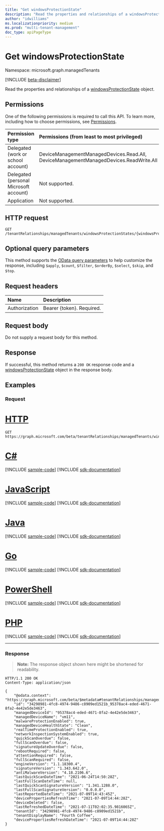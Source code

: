 ```yaml
---
title: "Get windowsProtectionState"
description: "Read the properties and relationships of a windowsProtectionState object."
author: "idwilliams"
ms.localizationpriority: medium
ms.prod: "multi-tenant-management"
doc_type: apiPageType
---
```


# Get windowsProtectionState
Namespace: microsoft.graph.managedTenants

[!INCLUDE [beta-disclaimer](../../includes/beta-disclaimer.md)]

Read the properties and relationships of a [windowsProtectionState](../resources/managedtenants-windowsprotectionstate.md) object.

## Permissions
One of the following permissions is required to call this API. To learn more, including how to choose permissions, see [Permissions](/graph/permissions-reference).

|Permission type|Permissions (from least to most privileged)|
|:---|:---|
|Delegated (work or school account)|DeviceManagementManagedDevices.Read.All, DeviceManagementManagedDevices.ReadWrite.All|
|Delegated (personal Microsoft account)|Not supported.|
|Application|Not supported.|

## HTTP request

<!-- {
  "blockType": "ignored"
}
-->
``` http
GET /tenantRelationships/managedTenants/windowsProtectionStates/{windowsProtectionStateId}
```

## Optional query parameters
This method supports the [OData query parameters](/graph/query-parameters) to help customize the response, including `$apply`, `$count`, `$filter`, `$orderBy`, `$select`, `$skip`, and `$top`.

## Request headers
|Name|Description|
|:---|:---|
|Authorization|Bearer {token}. Required.|

## Request body
Do not supply a request body for this method.

## Response

If successful, this method returns a `200 OK` response code and a [windowsProtectionState](../resources/managedtenants-windowsprotectionstate.md) object in the response body.

## Examples

### Request

# [HTTP](#tab/http)
<!-- {
  "blockType": "request",
  "name": "get_windowsprotectionstate"
}
-->
``` http
GET https://graph.microsoft.com/beta/tenantRelationships/managedTenants/windowsProtectionStates/{windowsProtectionStateId}
```

# [C#](#tab/csharp)
[!INCLUDE [sample-code](../includes/snippets/csharp/get-windowsprotectionstate-csharp-snippets.md)]
[!INCLUDE [sdk-documentation](../includes/snippets/snippets-sdk-documentation-link.md)]

# [JavaScript](#tab/javascript)
[!INCLUDE [sample-code](../includes/snippets/javascript/get-windowsprotectionstate-javascript-snippets.md)]
[!INCLUDE [sdk-documentation](../includes/snippets/snippets-sdk-documentation-link.md)]

# [Java](#tab/java)
[!INCLUDE [sample-code](../includes/snippets/java/get-windowsprotectionstate-java-snippets.md)]
[!INCLUDE [sdk-documentation](../includes/snippets/snippets-sdk-documentation-link.md)]

# [Go](#tab/go)
[!INCLUDE [sample-code](../includes/snippets/go/get-windowsprotectionstate-go-snippets.md)]
[!INCLUDE [sdk-documentation](../includes/snippets/snippets-sdk-documentation-link.md)]

# [PowerShell](#tab/powershell)
[!INCLUDE [sample-code](../includes/snippets/powershell/get-windowsprotectionstate-powershell-snippets.md)]
[!INCLUDE [sdk-documentation](../includes/snippets/snippets-sdk-documentation-link.md)]

# [PHP](#tab/php)
[!INCLUDE [sample-code](../includes/snippets/php/get-windowsprotectionstate-php-snippets.md)]
[!INCLUDE [sdk-documentation](../includes/snippets/snippets-sdk-documentation-link.md)]

---



### Response
>**Note:** The response object shown here might be shortened for readability.
<!-- {
  "blockType": "response",
  "truncated": true,
  "@odata.type": "microsoft.graph.managedTenants.windowsProtectionState"
}
-->
``` http
HTTP/1.1 200 OK
Content-Type: application/json

{
    "@odata.context": "https://graph.microsoft.com/beta/$metadata#tenantRelationships/managedTenants/windowsProtectionStates/$entity",
    "id": "34298981-4fc8-4974-9486-c8909ed1521b_95378ac4-eded-4671-8fa2-4e42e5de3463",
    "managedDeviceId": "95378ac4-eded-4671-8fa2-4e42e5de3463",
    "managedDeviceName": "vm11",
    "malwareProtectionEnabled": true,
    "managedDeviceHealthState": "Clean",
    "realTimeProtectionEnabled": true,
    "networkInspectionSystemEnabled": true,
    "quickScanOverdue": false,
    "fullScanOverdue": false,
    "signatureUpdateOverdue": false,
    "rebootRequired": false,
    "attentionRequired": false,
    "fullScanRequired": false,
    "engineVersion": "1.1.18300.4",
    "signatureVersion": "1.343.642.0",
    "antiMalwareVersion": "4.18.2106.6",
    "lastQuickScanDateTime": "2021-06-24T14:50:28Z",
    "lastFullScanDateTime": null,
    "lastQuickScanSignatureVersion": "1.341.1288.0",
    "lastFullScanSignatureVersion": "0.0.0.0",
    "lastReportedDateTime": "2021-07-09T14:43:45Z",
    "devicePropertiesRefreshTime": "2021-07-09T14:44:28Z",
    "deviceDeleted": false,
    "lastRefreshedDateTime": "2021-07-11T02:02:35.9816065Z",
    "tenantId": "34298981-4fc8-4974-9486-c8909ed1521b",
    "tenantDisplayName": "Fourth Coffee",
    "devicePropertiesRefreshDateTime": "2021-07-09T14:44:28Z"
}
```
